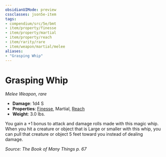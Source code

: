 ```yaml
---
obsidianUIMode: preview
cssclasses: json5e-item
tags:
- compendium/src/5e/bmt
- item/property/finesse
- item/property/martial
- item/property/reach
- item/rarity/rare
- item/weapon/martial/melee
aliases: 
- "Grasping Whip"
---
```

# Grasping Whip
*Melee Weapon, rare*  

- **Damage**: 1d4 S
- **Properties**: [Finesse](5E2014官方资源/规则/item-properties.md#Finesse), Martial, [Reach](5E2014官方资源/规则/item-properties.md#Reach)
- **Weight**: 3.0 lbs.

You gain a +1 bonus to attack and damage rolls made with this magic whip. When you hit a creature or object that is Large or smaller with this whip, you can pull that creature or object 5 feet toward you instead of dealing damage.

*Source: The Book of Many Things p. 67*